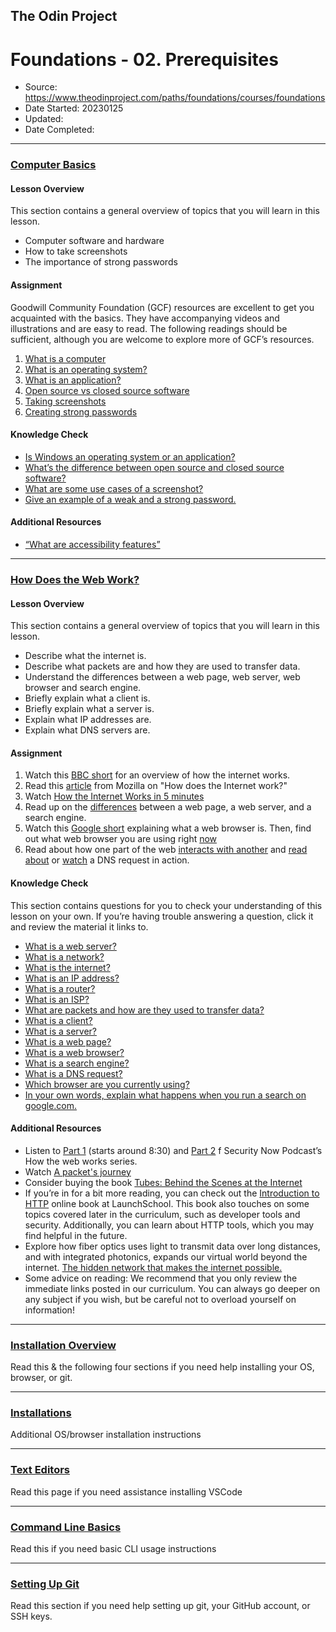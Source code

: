 ## The Odin Project

# Foundations - 02. Prerequisites

  - Source: https://www.theodinproject.com/paths/foundations/courses/foundations
  - Date Started: 20230125
  - Updated:
  - Date Completed:
---

### [Computer Basics](https://www.theodinproject.com/lessons/foundations-computer-basics)

#### Lesson Overview

This section contains a general overview of topics that you will learn in this lesson.

  - Computer software and hardware
  - How to take screenshots
  - The importance of strong passwords

#### Assignment

Goodwill Community Foundation (GCF) resources are excellent to get you
acquainted with the basics. They have accompanying videos and illustrations
and are easy to read. The following readings should be sufficient, although
you are welcome to explore more of GCF’s resources.

1. [What is a computer](https://edu.gcfglobal.org/en/computerbasics/what-is-a-computer/1/)
2. [What is an operating system?](https://edu.gcfglobal.org/en/computerbasics/understanding-operating-systems/1/)
3. [What is an application?](https://edu.gcfglobal.org/en/computerbasics/understanding-applications/1/)
4. [Open source vs closed source software](https://edu.gcfglobal.org/en/basic-computer-skills/open-source-vs-closed-source-software/1/)
5. [Taking screenshots](https://edu.gcfglobal.org/en/techsavvy/taking-screenshots/1/)
6. [Creating strong passwords](https://edu.gcfglobal.org/en/techsavvy/password-tips/1/)

#### Knowledge Check

  - [Is Windows an operating system or an application?](https://edu.gcfglobal.org/en/computerbasics/understanding-operating-systems/1/)
  - [What’s the difference between open source and closed source software?](https://edu.gcfglobal.org/en/basic-computer-skills/open-source-vs-closed-source-software/1/)
  - [What are some use cases of a screenshot?](https://edu.gcfglobal.org/en/techsavvy/taking-screenshots/1/)
  - [Give an example of a weak and a strong password.](https://edu.gcfglobal.org/en/techsavvy/password-tips/1/)

#### Additional Resources
  - [“What are accessibility features”](https://edu.gcfglobal.org/en/computerbasics/using-accessibility-features/1/)

---
### [How Does the Web Work?](https://www.theodinproject.com/lessons/foundations-how-does-the-web-work)

#### Lesson Overview

This section contains a general overview of topics that you will learn in this lesson.

  - Describe what the internet is.
  - Describe what packets are and how they are used to transfer data.
  - Understand the differences between a web page, web server, web browser and search engine.
  - Briefly explain what a client is.
  - Briefly explain what a server is.
  - Explain what IP addresses are.
  - Explain what DNS servers are.

#### Assignment

1. Watch this [BBC short](https://www.youtube.com/watch?v=eHp1l73ztB8) for an
overview of how the internet works.
2. Read this [article](https://developer.mozilla.org/en-US/Learn/Common_questions/How_does_the_Internet_work)
from Mozilla on "How does the Internet work?"
3. Watch [How the Internet Works in 5 minutes](https://youtu.be/7_LPdttKXPc?t=46s)
4. Read up on the [differences](https://developer.mozilla.org/en-US/Learn/Common_questions/Pages_sites_servers_and_search_engines)
between a web page, a web server, and a search engine.
5. Watch this [Google short](https://youtu.be/BrXPcaRlBqo) explaining what a web browser is. Then, find out
what web browser you are using right [now](https://www.whatsmybrowser.org/)
6. Read about how one part of the web [interacts with another](https://developer.mozilla.org/en-US/Learn/Getting_started_with_the_web/How_the_Web_works#Clients_and_servers)
and [read about](https://developer.mozilla.org/en-US/Learn/Common_questions/What_is_a_domain_name#How_does_a_DNS_request_work)
or [watch](https://www.youtube.com/watch?v=72snZctFFtA&feature=youtu.be&t=45s)
a DNS request in action.

#### Knowledge Check

This section contains questions for you to check your understanding of this
lesson on your own. If you’re having trouble answering a question, click it
and review the material it links to.


  - [What is a web server?](https://developer.mozilla.org/en-US/docs/Learn/Common_questions/Pages_sites_servers_and_search_engines)
  - [What is a network?](https://developer.mozilla.org/en-US/docs/Learn/Common_questions/How_does_the_Internet_work)
  - [What is the internet?](https://www.youtube.com/watch?v=7_LPdttKXPc&t=46s)
  - [What is an IP address?](https://developer.mozilla.org/en-US/docs/Learn/Common_questions/How_does_the_Internet_work)
  - [What is a router?](https://developer.mozilla.org/en-US/docs/Learn/Common_questions/How_does_the_Internet_work)
  - [What is an ISP?](https://developer.mozilla.org/en-US/docs/Learn/Common_questions/How_does_the_Internet_work)
  - [What are packets and how are they used to transfer data?](https://developer.mozilla.org/en-US/docs/Learn/Getting_started_with_the_web/How_the_Web_works#packets_explained)
  - [What is a client?](https://developer.mozilla.org/en-US/docs/Learn/Getting_started_with_the_web/How_the_Web_works#clients_and_servers)
  - [What is a server?](https://developer.mozilla.org/en-US/docs/Learn/Getting_started_with_the_web/How_the_Web_works#clients_and_servers)
  - [What is a web page?](https://developer.mozilla.org/en-US/docs/Learn/Common_questions/Pages_sites_servers_and_search_engines)
  - [What is a web browser?](https://www.youtube.com/watch?v=BrXPcaRlBqo&feature=youtu.be
)
  - [What is a search engine?](https://developer.mozilla.org/en-US/docs/Learn/Common_questions/Pages_sites_servers_and_search_engines
)
  - [What is a DNS request?](https://www.youtube.com/watch?v=72snZctFFtA&t=45s
)
  - [Which browser are you currently using?](https://www.whatsmybrowser.org/
)
  - [In your own words, explain what happens when you run a search on google.com.](https://developer.mozilla.org/en-US/docs/Learn/Common_questions/Pages_sites_servers_and_search_engines
)

#### Additional Resources

  - Listen to [Part 1](https://twit.tv/shows/security-now/episodes/25?autostart=false)
  (starts around 8:30) and [Part 2](https://twit.tv/shows/security-now/episodes/26?autostart=false)
  f Security Now Podcast’s How the web works series.
  - Watch [A packet's journey](https://www.youtube.com/watch?v=ewrBalT_eBM&feature)
  - Consider buying the book [Tubes: Behind the Scenes at the Internet](https://www.amazon.co.uk/dp/B007TB5SKA/ref=dp-kindle-redirect?_encoding=UTF8&btkr=1)
  - If you’re in for a bit more reading, you can check out the [Introduction to HTTP](https://launchschool.com/books/http)
 online book at LaunchSchool. This book also touches on some topics covered
 later in the curriculum, such as developer tools and security. Additionally,
 you can learn about HTTP tools, which you may find helpful in the future.
  - Explore how fiber optics uses light to transmit data over long distances,
 and with integrated photonics, expands our virtual world beyond the 
 internet. [The hidden network that makes the internet possible.](https://youtu.be/er3v4PVNQqE)
  - Some advice on reading: We recommend that you only review the immediate
  links posted in our curriculum. You can always go deeper on any subject
  if you wish, but be careful not to overload yourself on information!

---
### [Installation Overview](https://www.theodinproject.com/lessons/foundations-installation-overview)

Read this & the following four sections if you need help installing your OS, browser, or git.

---
### [Installations](https://www.theodinproject.com/lessons/foundations-installations)

Additional OS/browser installation instructions

---
### [Text Editors](https://www.theodinproject.com/lessons/foundations-text-editors)

Read this page if you need assistance installing VSCode

---
### [Command Line Basics](https://www.theodinproject.com/lessons/foundations-command-line-basics)

Read this if you need basic CLI usage instructions

---
### [Setting Up Git](https://www.theodinproject.com/lessons/foundations-setting-up-git)

Read this section if you need help setting up git, your GitHub account, or SSH keys.
